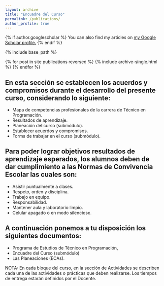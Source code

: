 ```yaml
---
layout: archive
title: "Encuadre del Curso"
permalink: /publications/
author_profile: true
---
```


{% if author.googlescholar %}
  You can also find my articles on <u><a href="{{author.googlescholar}}">my Google Scholar profile</a>.</u>
{% endif %}

{% include base_path %}

{% for post in site.publications reversed %}
  {% include archive-single.html %}
{% endfor %}



## En esta sección se establecen los acuerdos y compromisos durante el desarrollo del presente curso, considerando lo siguiente:
  * Mapa de competencias profesionales de la carrera de Técnico en Programación.
  * Resultados de aprendizaje.
  * Planeación del curso (submódulo).
  * Establecer acuerdos y compromisos.
  * Forma de trabajar en el  curso (submódulo).

## Para poder lograr objetivos resultados de aprendizaje esperados, los alumnos deben de dar cumplimiento a las Normas de Convivencia Escolar las cuales son:
  * Asistir puntualmente a clases.
  * Respeto, orden y disciplina.
  * Trabajo en equipo.
  * Responsabilidad.
  * Mantener aula y laboratorio limpio.
  * Celular apagado o en modo silencioso.

## A continuación ponemos a tu disposición los siguientes documentos: 
  * Programa de Estudios de Técnico en Programación, 
  * Encuadre del Curso (submódulo)
  * Las Planeaciones (ECAs).



NOTA: En cada bloque del curso, en la sección de Actividades se describen cada una de las actividades o prácticas que deben realizarse. Los tiempos de entrega estarán definidos por el Docente.
